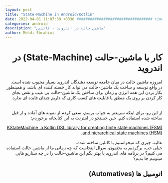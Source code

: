 ```yaml
---
layout: post
title: "State-Machine in Android/Kotlin"
date: 2022-04-01 11:07:38 +0330 ################################## time must be set
categories: android
description: "ماشین حالت در اندروید - کاتلین"
author: Mehdi Ebrahimi
---
```

<div dir="rtl">
<h1>کار با ماشین-حالت (State-Machine) در اندروید</h1>
<p>امروزه ماشین حالت در میان جامعه توسعه دهندگان اندروید 
بسیار محبوب شده است.
<br>
در واقع توسعه و ساخت یک ماشین-حالت می تواند کار خسته کننده ای باشد، و همینطور بکار بردن این همه انرژی و زمان برای ساختن یک ماشین-حالت بی عیب و نقص بجای کار کردن بر روی یک منطق یا قابلیت های کسب کاری که داریم چندان فایده ای ندارد.
</p>
<br>
از این رو، برای اینکه سریعتر به جواب برسم، سعی کردم از نمونه های آماده و از قبل ساخته شده استفاده کنم. حین جستجو در اینترنت به این کتابخانه برخوردم:

[KStateMachine, a Kotlin DSL library for creating finite state machines (FSM) and hierarchical state machines (HSM).](https://github.com/nsk90/kstatemachine)

عالیه. چیزی که میخواستیم با کاتلین ساخته شده.
<br>
خیلی خب، برگردیم به بحثمون، سوال اینجاست که چه زمانی ما از ماشین حالت استفاده می کنیم؟ در برنامه های اندروید یا بهتر بگم این ماشین-حالت را در چه سناریو هایی میتونیم جا بدیم؟
<br>

## اتومبیل ها (Automatives)

</div>